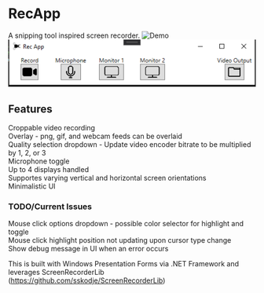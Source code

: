 # RecApp
A snipping tool inspired screen recorder.
![Demo](demo/demo.gif)
![Latest](demo/demo2.png)

## Features
Croppable video recording <br>
Overlay - png, gif, and webcam feeds can be overlaid <br>
Quality selection dropdown - Update video encoder bitrate to be multiplied by 1, 2, or 3 <br>
Microphone toggle <br>
Up to 4 displays handled <br>
Supportes varying vertical and horizontal screen orientations<br>
Minimalistic UI <br>



### TODO/Current Issues
Mouse click options dropdown - possible color selector for highlight and toggle<br>
Mouse click highlight position not updating upon cursor type change <br> 
Show debug message in UI when an error occurs <br> 

This is built with Windows Presentation Forms via .NET Framework and leverages ScreenRecorderLib (https://github.com/sskodje/ScreenRecorderLib)
